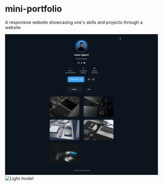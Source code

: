 # mini-portfolio
A responsive website showcasing one's skills and projects through a website

![Dark mode!](/assets/img/darkmode.png "Dark mode")
![Light mode!](/assets/images/lightmode.png "Light mode")

